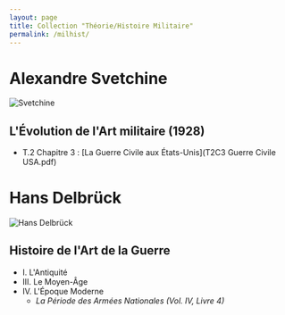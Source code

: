 ```yaml
---
layout: page
title: Collection "Théorie/Histoire Militaire"
permalink: /milhist/
---
```


# Alexandre Svetchine

![Svetchine](svechin.jpg)

## L'Évolution de l'Art militaire (1928)

- T.2 Chapitre 3 : [La Guerre Civile aux États-Unis](T2C3 Guerre Civile USA.pdf) 

# Hans Delbrück

![Hans Delbrück](Delbruck.jpg)

## Histoire de l'Art de la Guerre

- I. L'Antiquité
- III. Le Moyen-Âge
- IV. L'Époque Moderne
  - *La Période des Armées Nationales (Vol. IV, Livre 4)*




